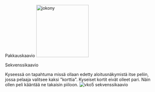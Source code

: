 Pakkauskaavio 
<img width="173" alt="jokony" src="https://user-images.githubusercontent.com/39950699/49819101-35ca7480-fd7d-11e8-888e-c8cda185eab5.PNG">


Sekvenssikaavio

Kyseessä on tapahtuma missä ollaan edetty aloitusnäkymistä itse peliin, jossa pelaaja valitsee kaksi "korttia". Kyseiset kortit eivät olleet pari. Näin ollen peli kääntää ne takaisin piiloon.
![vko5 sekvenssikaavio](https://user-images.githubusercontent.com/39950699/49472401-03b69100-f818-11e8-9094-e5e5b83e4c13.jpg)
